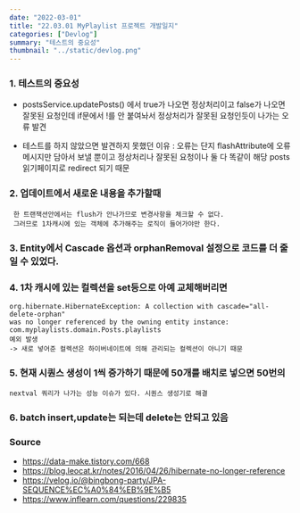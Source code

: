 ```yaml
---
date: "2022-03-01"
title: "22.03.01 MyPlaylist 프로젝트 개발일지"
categories: ["Devlog"]
summary: "테스트의 중요성"
thumbnail: "../static/devlog.png"
---
```


### 1. 테스트의 중요성

- postsService.updatePosts() 에서 true가 나오면 정상처리이고
  false가 나오면 잘못된 요청인데 if문에서 !를 안 붙여놔서
  정상처리가 잘못된 요청인듯이 나가는 오류 발견

- 테스트를 하지 않았으면 발견하지 못했던 이유 :
  오류는 단지 flashAttribute에 오류 메시지만 담아서 보낼 뿐이고 정상처리나
  잘못된 요청이나 둘 다 똑같이 해당 posts 읽기페이지로 redirect 되기 때문

### 2. 업데이트에서 새로운 내용을 추가할때

     한 트랜잭션안에서는 flush가 안나가므로 변경사항을 체크할 수 없다.
     그러므로 1차캐시에 있는 객체에 추가해주는 로직이 들어가야만 한다.

### 3. Entity에서 Cascade 옵션과 orphanRemoval 설정으로 코드를 더 줄일 수 있었다.

### 4. 1차 캐시에 있는 컬렉션을 set등으로 아예 교체해버리면

    org.hibernate.HibernateException: A collection with cascade="all-delete-orphan"
    was no longer referenced by the owning entity instance: com.myplaylists.domain.Posts.playlists
    예외 발생
    -> 새로 넣어준 컬렉션은 하이버네이트에 의해 관리되는 컬렉션이 아니기 때문

### 5. 현재 시퀀스 생성이 1씩 증가하기 때문에 50개를 배치로 넣으면 50번의

    nextval 쿼리가 나가는 성능 이슈가 있다. 시퀀스 생성기로 해결

### 6. batch insert,update는 되는데 delete는 안되고 있음

### Source

- https://data-make.tistory.com/668
- https://blog.leocat.kr/notes/2016/04/26/hibernate-no-longer-reference
- https://velog.io/@bingbong-party/JPA-SEQUENCE%EC%A0%84%EB%9E%B5
- https://www.inflearn.com/questions/229835
